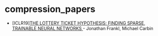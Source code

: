 # compression_papers

- [ICLR19][THE LOTTERY TICKET HYPOTHESIS: FINDING SPARSE, TRAINABLE NEURAL NETWORKS  ](https://arxiv.org/pdf/1803.03635v5.pdf) - Jonathan Frankl, Michael Carbin
